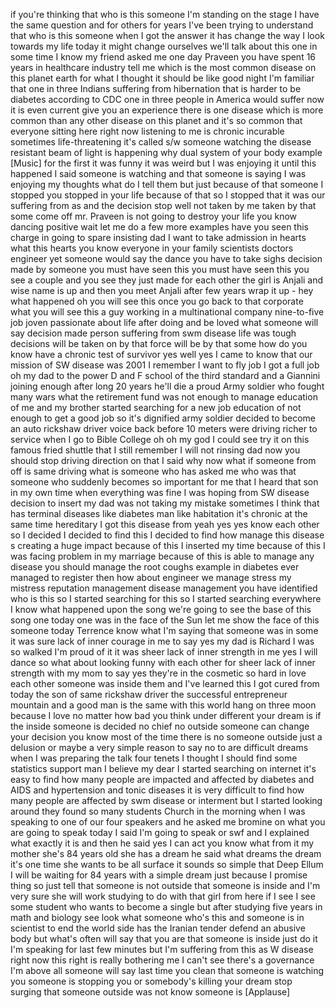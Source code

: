 
if you&#39;re thinking that who is this
someone I&#39;m standing on the stage I have
the same question and for others for
years I&#39;ve been trying to understand
that who is this someone when I got the
answer it has change the way I look
towards my life today it might change
ourselves we&#39;ll talk about this one in
some time I know my friend asked me one
day Praveen you have spent 16 years in
healthcare industry tell me which is the
most common disease on this planet earth
for what I thought it should be like
good night
I&#39;m familiar that one in three Indians
suffering from hibernation that is
harder to be diabetes
according to CDC one in three people in
America would suffer now it is even
current give you an experience there is
one disease which is more common than
any other disease on this planet and
it&#39;s so common that everyone sitting
here right now listening to me is
chronic incurable sometimes
life-threatening
it&#39;s called s/w someone watching the
disease resistant beam of light is
happening why dual system of your body
example
[Music]
for the first it was funny it was weird
but I was enjoying it until this
happened I said someone is watching and
that someone is saying I was enjoying my
thoughts what do I tell them but just
because of that someone I stopped you
stopped in your life because of that so
I stopped that it was our suffering from
as
and the decision stop well not taken by
me taken by that some come off mr.
Praveen is not going to destroy your
life you know dancing positive wait let
me do a few more examples have you seen
this charge in going to spare insisting
dad I want to take admission in hearts
what this hearts you know everyone in
your family scientists doctors engineer
yet someone would say the dance you have
to take sighs decision made by someone
you must have seen this you must have
seen this you see a couple and you see
they just made for each other
the girl is Anjali and wise name is up
and then you meet Anjali after few years
wrap it up - hey what happened oh you
will see this once you go back to that
corporate what you will see this a guy
working in a multinational company
nine-to-five job joven passionate about
life after doing and be loved
what someone will say decision made
person suffering from swm disease life
was tough decisions will be taken on by
that force will be by that some how do
you know have a chronic test of survivor
yes well yes I came to know that our
mission of SW disease was 2001 I
remember I want to fly job I got a full
job
oh my dad to the power D and F school of
the third standard and a Giannini
joining enough after long 20 years he&#39;ll
die a proud Army soldier who fought many
wars what the retirement fund was not
enough to manage education of me and my
brother started searching for a new job
education of not enough to get a good
job so it&#39;s dignified army soldier
decided to become an auto rickshaw
driver voice back before 10 meters were
driving richer to service when I go to
Bible College oh oh my god I could see
try it on this famous fried shuttle that
I still remember I will not rinsing dad
now you should stop driving direction on
that I said why now what if someone from
off is same driving what is someone who
has asked me who was that someone who
suddenly becomes so important for me
that I heard that son in my own time
when everything was fine I was hoping
from SW disease decision to insert my
dad was not taking my mistake sometimes
I think that has terminal diseases like
diabetes man like habitation it&#39;s
chronic at the same time
hereditary I got this disease from
yeah yes yes know each other so I
decided I decided to find this I decided
to find how manage this disease s
creating a huge impact because of this I
inserted my time because of this I was
facing problem in my marriage because of
this is able to manage any disease you
should manage the root coughs example in
diabetes ever managed to register
then how about engineer we manage stress
my mistress reputation management
disease management you have identified
who is this
so I started searching for this so I
started searching everywhere I know what
happened upon the song we&#39;re going to
see the base of this song one today one
was in the face of the Sun let me show
the face of this someone today
Terrence
know what I&#39;m saying that someone was in
some it was sure lack of inner courage
in me to say yes my dad is Richard I was
so walked I&#39;m proud of it
it was sheer lack of inner strength in
me yes I will dance so what about
looking funny with each other for sheer
lack of inner strength with my mom to
say yes they&#39;re in the cosmetic so hard
in love each other someone was inside
them and I&#39;ve learned this I got cured
from today the son of same rickshaw
driver the successful entrepreneur
mountain and a good man is the same with
this world
hang on three moon because I love no
matter how bad you think under different
your dream is if the inside someone is
decided no chief no outside someone can
change your decision you know most of
the time there is no someone outside
just a delusion or maybe a very simple
reason to say no to are difficult dreams
when I was preparing the talk four
tenets I thought I should find some
statistics support man I believe my dear
I started searching on internet it&#39;s
easy to find how many people are
impacted and affected by diabetes and
AIDS and hypertension and tonic diseases
it is very difficult to find how many
people are affected by swm disease or
interment but I started looking around
they found so many students Church in
the morning when I was speaking to one
of our four speakers and he asked me
bromine on what you are going to speak
today I said I&#39;m going to speak or swf
and I explained what exactly it is and
then he said yes I can act you know what
from it my mother she&#39;s 84 years old
she has a dream he said what dreams the
dream it&#39;s one time she wants to be all
surface it sounds so simple that Deep
Ellum I will be waiting for 84 years
with a simple dream just because I
promise thing so just tell that someone
is not outside that someone is inside
and I&#39;m very sure she will work studying
to do with that girl from here if I see
I see some student who wants to become a
single but after studying five years in
math and biology see look what someone
who&#39;s this and someone is in scientist
to end the world side has the Iranian
tender defend an abusive body but what&#39;s
often will say that you are that someone
is inside just do it I&#39;m speaking for
last few minutes but I&#39;m suffering from
this as W disease right now this right
is really bothering me I can&#39;t see
there&#39;s a governance I&#39;m above all
someone will say
last time you clean that someone is
watching you someone is stopping you or
somebody&#39;s killing your dream stop
surging that someone outside was not
know someone is
[Applause]
